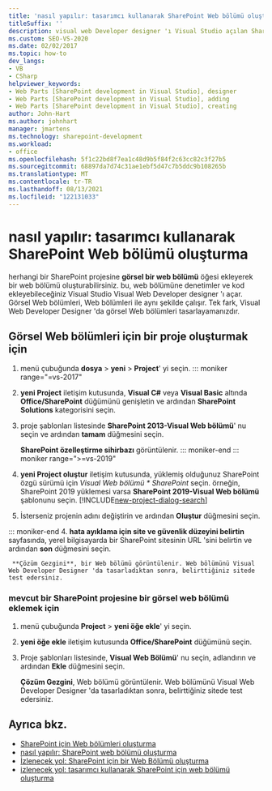 ```yaml
---
title: 'nasıl yapılır: tasarımcı kullanarak SharePoint Web bölümü oluşturma | Microsoft Docs'
titleSuffix: ''
description: visual web Developer designer 'ı Visual Studio açılan SharePoint projesine ekleyerek bir web bölümü oluşturun.
ms.custom: SEO-VS-2020
ms.date: 02/02/2017
ms.topic: how-to
dev_langs:
- VB
- CSharp
helpviewer_keywords:
- Web Parts [SharePoint development in Visual Studio], designer
- Web Parts [SharePoint development in Visual Studio], adding
- Web Parts [SharePoint development in Visual Studio], creating
author: John-Hart
ms.author: johnhart
manager: jmartens
ms.technology: sharepoint-development
ms.workload:
- office
ms.openlocfilehash: 5f1c22bd8f7ea1c48d9b5f84f2c63cc82c3f27b5
ms.sourcegitcommit: 68897da7d74c31ae1ebf5d47c7b5ddc9b108265b
ms.translationtype: MT
ms.contentlocale: tr-TR
ms.lasthandoff: 08/13/2021
ms.locfileid: "122131033"
---
```

# <a name="how-to-create-a-sharepoint-web-part-by-using-a-designer"></a>nasıl yapılır: tasarımcı kullanarak SharePoint Web bölümü oluşturma

  herhangi bir SharePoint projesine **görsel bir web bölümü** öğesi ekleyerek bir web bölümü oluşturabilirsiniz. bu, web bölümüne denetimler ve kod ekleyebileceğiniz Visual Studio Visual Web Developer designer 'ı açar. Görsel Web bölümleri, Web bölümleri ile aynı şekilde çalışır. Tek fark, Visual Web Developer Designer 'da görsel Web bölümleri tasarlayamanızdır.

## <a name="to-create-a-project-for-visual-web-parts"></a>Görsel Web bölümleri için bir proje oluşturmak için

1. menü çubuğunda **dosya**  > **yeni**  >  **Project**' yi seçin.
::: moniker range="=vs-2017"

2. **yeni Project** iletişim kutusunda, **Visual C#** veya **Visual Basic** altında **Office/SharePoint** düğümünü genişletin ve ardından **SharePoint Solutions** kategorisini seçin.

3. proje şablonları listesinde **SharePoint 2013-Visual Web bölümü**' nu seçin ve ardından **tamam** düğmesini seçin.

     **SharePoint özelleştirme sihirbazı** görüntülenir.
::: moniker-end
::: moniker range=">=vs-2019"
2. **yeni Project oluştur** iletişim kutusunda, yüklemiş olduğunuz SharePoint özgü sürümü için *Visual Web bölümü * SharePoint* seçin. örneğin, SharePoint 2019 yüklemesi varsa **SharePoint 2019-Visual Web bölümü** şablonunu seçin.
    [!INCLUDE[new-project-dialog-search](../sharepoint/includes/new-project-dialog-search-md.md)]

3. İsterseniz projenin adını değiştirin ve ardından **Oluştur** düğmesini seçin.

::: moniker-end
4. **hata ayıklama için site ve güvenlik düzeyini belirtin** sayfasında, yerel bilgisayarda bir SharePoint sitesinin URL 'sini belirtin ve ardından **son** düğmesini seçin.

     **Çözüm Gezgini**, bir Web bölümü görüntülenir. Web bölümünü Visual Web Developer Designer 'da tasarladıktan sonra, belirttiğiniz sitede test edersiniz.

### <a name="to-add-a-visual-web-part-to-an-existing-sharepoint-project"></a>mevcut bir SharePoint projesine bir görsel web bölümü eklemek için

1. menü çubuğunda **Project**  >  **yeni öğe ekle**' yi seçin.

2. **yeni öğe ekle** iletişim kutusunda **Office/SharePoint** düğümünü seçin.

3. Proje şablonları listesinde, **Visual Web Bölümü**' nu seçin, adlandırın ve ardından **Ekle** düğmesini seçin.

     **Çözüm Gezgini**, Web bölümü görüntülenir. Web bölümünü Visual Web Developer Designer 'da tasarladıktan sonra, belirttiğiniz sitede test edersiniz.

## <a name="see-also"></a>Ayrıca bkz.

- [SharePoint için Web bölümleri oluşturma](../sharepoint/creating-web-parts-for-sharepoint.md)
- [nasıl yapılır: SharePoint web bölümü oluşturma](../sharepoint/how-to-create-a-sharepoint-web-part.md)
- [İzlenecek yol: SharePoint için bir Web Bölümü oluşturma](../sharepoint/walkthrough-creating-a-web-part-for-sharepoint.md)
- [izlenecek yol: tasarımcı kullanarak SharePoint için web bölümü oluşturma](../sharepoint/walkthrough-creating-a-web-part-for-sharepoint-by-using-a-designer.md)
